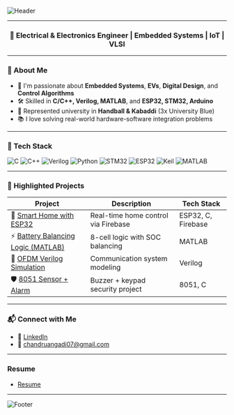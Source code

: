 ![Header](https://capsule-render.vercel.app/api?type=waving&color=0:1E90FF,100:00BFFF&height=200&section=header&text=Hi%20👋,%20I'm%20Chandrashekhar%20R%20Angadi&fontSize=35&fontColor=fff)

---
<h3 align="center">🚀 Electrical & Electronics Engineer | Embedded Systems | IoT | VLSI</h3>

---

### 💫 About Me
- 🧠 I'm passionate about **Embedded Systems**, **EVs**, **Digital Design**, and **Control Algorithms**
- 🛠️ Skilled in **C/C++, Verilog, MATLAB**, and **ESP32, STM32, Arduino**
- 🏅 Represented university in **Handball & Kabaddi** (3x University Blue)
- 📚 I love solving real-world hardware-software integration problems

---

### 🔧 Tech Stack
![C](https://img.shields.io/badge/C-00599C?style=flat&logo=c&logoColor=white)
![C++](https://img.shields.io/badge/C++-00599C?style=flat&logo=cplusplus&logoColor=white)
![Verilog](https://img.shields.io/badge/Verilog-Blue?style=flat)
![Python](https://img.shields.io/badge/Python-3776AB?style=flat&logo=python&logoColor=white)
![STM32](https://img.shields.io/badge/STM32-03234B?style=flat&logo=stmicroelectronics&logoColor=white)
![ESP32](https://img.shields.io/badge/ESP32-black?style=flat&logo=espressif)
![Keil](https://img.shields.io/badge/Keil-uVision-informational)
![MATLAB](https://img.shields.io/badge/MATLAB-orange?style=flat)

---

### 📁 Highlighted Projects
| Project | Description | Tech Stack |
|--------|-------------|------------|
| 🔌 [Smart Home with ESP32](https://github.com/ChandruA07/esp32-smart-home) | Real-time home control via Firebase | ESP32, C, Firebase |
| ⚡ [Battery Balancing Logic (MATLAB)](https://github.com/ChandruA07/battery-balancing) | 8-cell logic with SOC balancing | MATLAB |
| 📶 [OFDM Verilog Simulation](https://github.com/ChandruA07/ofdm-verilog) | Communication system modeling | Verilog |
| 🛡️ [8051 Sensor + Alarm](https://github.com/ChandruA07/sensor-alarm-8051) | Buzzer + keypad security project | 8051, C |

---


### 📬 Connect with Me
- 🔗 [LinkedIn](https://www.linkedin.com/in/chandrashekhar-r-angadi-6028b2229/)
- 📧 chandruangadi07@gmail.com

---
### Resume
- [Resume](https://github.com/ChandruA07/Resume/blob/main/CHANDRASHEKHAR_RESUME.docx)

---
![Footer](https://capsule-render.vercel.app/api?type=waving&color=0:00BFFF,100:1E90FF&height=200&section=footer)
